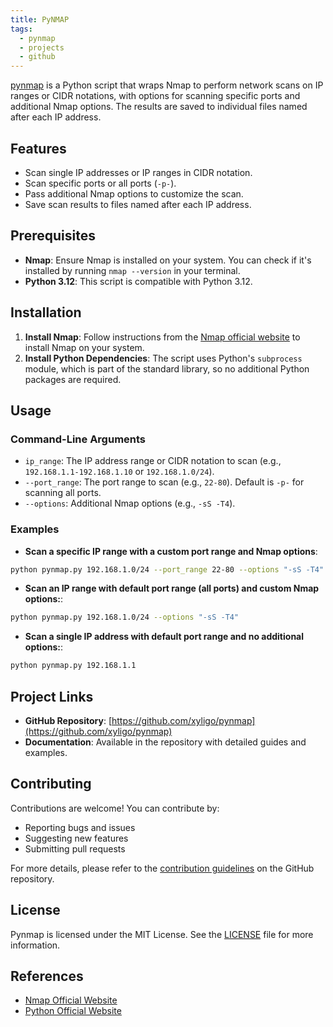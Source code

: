 ```yaml
---
title: PyNMAP
tags:
  - pynmap
  - projects
  - github
---
```



[pynmap](https://github.com/xyligo/pynmap) is a Python script that wraps Nmap to perform network scans on IP ranges or CIDR notations, with options for scanning specific ports and additional Nmap options. The results are saved to individual files named after each IP address.

## Features

- Scan single IP addresses or IP ranges in CIDR notation.
- Scan specific ports or all ports (`-p-`).
- Pass additional Nmap options to customize the scan.
- Save scan results to files named after each IP address.

## Prerequisites

- **Nmap**: Ensure Nmap is installed on your system. You can check if it's installed by running `nmap --version` in your terminal.
- **Python 3.12**: This script is compatible with Python 3.12.

## Installation

1. **Install Nmap**: Follow instructions from the [Nmap official website](https://nmap.org/download.html) to install Nmap on your system.
2. **Install Python Dependencies**: The script uses Python's `subprocess` module, which is part of the standard library, so no additional Python packages are required.

## Usage

### Command-Line Arguments
- `ip_range`: The IP address range or CIDR notation to scan (e.g., `192.168.1.1-192.168.1.10` or `192.168.1.0/24`).
- `--port_range`: The port range to scan (e.g., `22-80`). Default is `-p-` for scanning all ports.
- `--options`: Additional Nmap options (e.g., `-sS -T4`).

### Examples

- **Scan a specific IP range with a custom port range and Nmap options**:
```bash
python pynmap.py 192.168.1.0/24 --port_range 22-80 --options "-sS -T4"
```

- **Scan an IP range with default port range (all ports) and custom Nmap options:**:
```bash
python pynmap.py 192.168.1.0/24 --options "-sS -T4"
```

- **Scan a single IP address with default port range and no additional options:**:
```bash
python pynmap.py 192.168.1.1
```

## Project Links

- **GitHub Repository**: [https://github.com/xyligo/pynmap](https://github.com/xyligo/pynmap)
- **Documentation**: Available in the repository with detailed guides and examples.

## Contributing

Contributions are welcome! You can contribute by:

- Reporting bugs and issues
- Suggesting new features
- Submitting pull requests

For more details, please refer to the [contribution guidelines](https://github.com/xyligo/pynmap/blob/main/CONTRIBUTING.md) on the GitHub repository.

## License

Pynmap is licensed under the MIT License. See the [LICENSE](https://github.com/xyligo/pynmap/blob/main/LICENSE) file for more information.

## References

- [Nmap Official Website](https://nmap.org)
- [Python Official Website](https://www.python.org)
